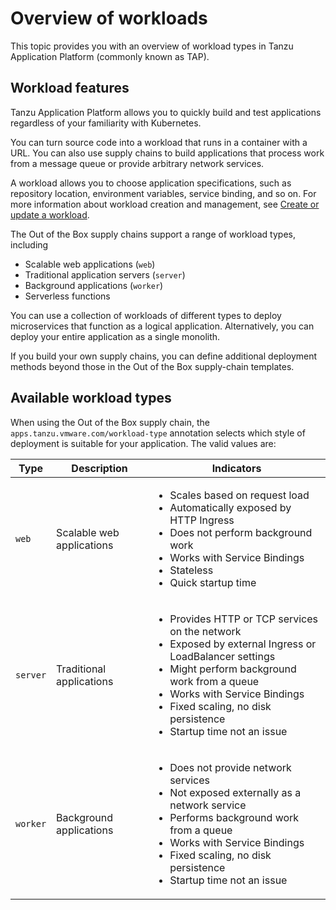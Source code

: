 # Overview of workloads

This topic provides you with an overview of workload types in Tanzu Application Platform (commonly
known as TAP).

## <a id="workload-features"></a> Workload features

Tanzu Application Platform allows you to quickly build and test applications regardless of your
familiarity with Kubernetes.

You can turn source code into a workload that runs in a container with a URL. You can also use
supply chains to build applications that process work from a message queue or provide arbitrary
network services.

A workload allows you to choose application specifications, such as repository location, environment
variables, service binding, and so on. For more information about workload creation and management,
see [Create or update a workload](../cli-plugins/apps/tutorials/create-update-workload.hbs.md).

The Out of the Box supply chains support a range of workload types, including

- Scalable web applications (`web`)
- Traditional application servers (`server`)
- Background applications (`worker`)
- Serverless functions

You can use a collection of workloads of different types to deploy microservices that function as a
logical application. Alternatively, you can deploy your entire application as a single monolith.

If you build your own supply chains, you can define additional deployment methods beyond those in
the Out of the Box supply-chain templates.

## <a id="types"></a> Available workload types

When using the Out of the Box supply chain, the `apps.tanzu.vmware.com/workload-type` annotation
selects which style of deployment is suitable for your application. The valid values are:

<table>
<thead>
<tr>
  <th>Type</th>
  <th>Description</th>
  <th>Indicators</th>
</tr>
</thead>
<tbody>
<tr>
  <td><code>web<code></td>
  <td>Scalable web applications</td>
  <td>
    <ul>
      <li>Scales based on request load</li>
      <li>Automatically exposed by HTTP Ingress</li>
      <li>Does not perform background work</li>
      <li>Works with Service Bindings</li>
      <li>Stateless</li>
      <li>Quick startup time</li>
    </ul>
  </td>
</tr>
<tr>
  <td><code>server<code></td>
  <td>Traditional applications</td>
  <td>
    <ul>
      <li>Provides HTTP or TCP services on the network</li>
      <li>Exposed by external Ingress or LoadBalancer settings</li>
      <li>Might perform background work from a queue</li>
      <li>Works with Service Bindings</li>
      <li>Fixed scaling, no disk persistence</li>
      <li>Startup time not an issue</li>
    </ul>
  </td>
</tr>
<tr>
  <td><code>worker<code></td>
  <td>Background applications</td>
  <td>
    <ul>
      <li>Does not provide network services</li>
      <li>Not exposed externally as a network service</li>
      <li>Performs background work from a queue</li>
      <li>Works with Service Bindings</li>
      <li>Fixed scaling, no disk persistence</li>
      <li>Startup time not an issue</li>
    </ul>
  </td>
</tr>
</tbody>
</table>